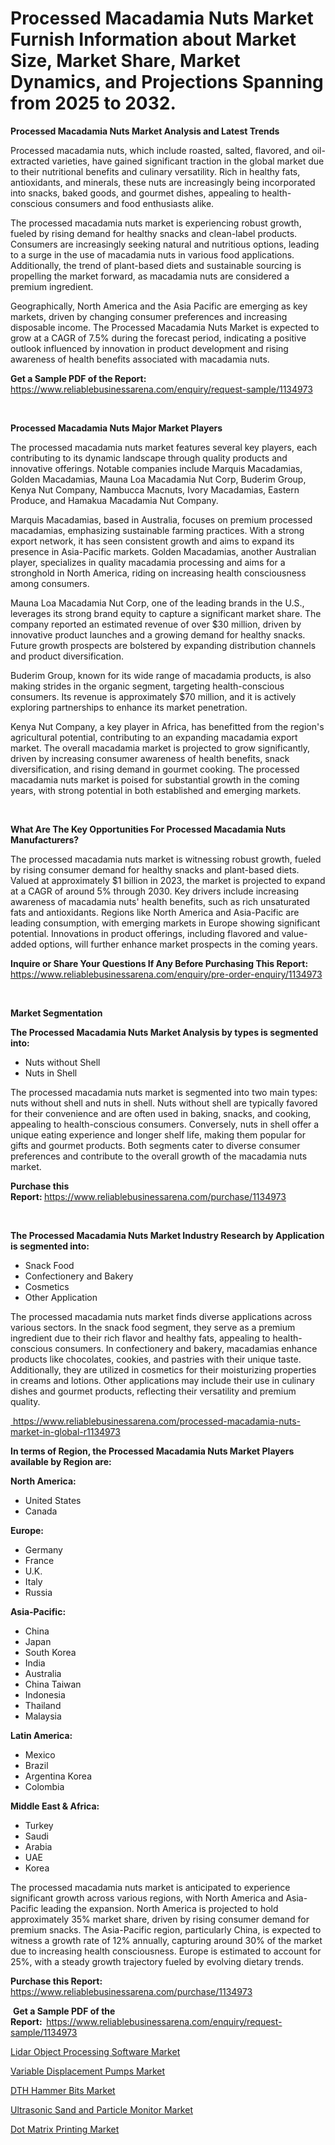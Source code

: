 <p><h1>Processed Macadamia Nuts Market Furnish Information about Market Size, Market Share, Market Dynamics, and Projections Spanning from 2025 to 2032.</h1></p><p><strong>Processed Macadamia Nuts Market Analysis and Latest Trends</strong></p>
<p><p>Processed macadamia nuts, which include roasted, salted, flavored, and oil-extracted varieties, have gained significant traction in the global market due to their nutritional benefits and culinary versatility. Rich in healthy fats, antioxidants, and minerals, these nuts are increasingly being incorporated into snacks, baked goods, and gourmet dishes, appealing to health-conscious consumers and food enthusiasts alike.</p><p>The processed macadamia nuts market is experiencing robust growth, fueled by rising demand for healthy snacks and clean-label products. Consumers are increasingly seeking natural and nutritious options, leading to a surge in the use of macadamia nuts in various food applications. Additionally, the trend of plant-based diets and sustainable sourcing is propelling the market forward, as macadamia nuts are considered a premium ingredient.</p><p>Geographically, North America and the Asia Pacific are emerging as key markets, driven by changing consumer preferences and increasing disposable income. The Processed Macadamia Nuts Market is expected to grow at a CAGR of 7.5% during the forecast period, indicating a positive outlook influenced by innovation in product development and rising awareness of health benefits associated with macadamia nuts.</p></p>
<p><strong>Get a Sample PDF of the Report:&nbsp;</strong> <a href="https://www.reliablebusinessarena.com/enquiry/request-sample/1134973?utm_campaign=2517&utm_medium=2&utm_source=Github&utm_content=ia&utm_term=25032025&utm_id=processed-macadamia-nuts">https://www.reliablebusinessarena.com/enquiry/request-sample/1134973</a></p>
<p>&nbsp;</p>
<p><strong>Processed Macadamia Nuts Major Market Players</strong></p>
<p><p>The processed macadamia nuts market features several key players, each contributing to its dynamic landscape through quality products and innovative offerings. Notable companies include Marquis Macadamias, Golden Macadamias, Mauna Loa Macadamia Nut Corp, Buderim Group, Kenya Nut Company, Nambucca Macnuts, Ivory Macadamias, Eastern Produce, and Hamakua Macadamia Nut Company.</p><p>Marquis Macadamias, based in Australia, focuses on premium processed macadamias, emphasizing sustainable farming practices. With a strong export network, it has seen consistent growth and aims to expand its presence in Asia-Pacific markets. Golden Macadamias, another Australian player, specializes in quality macadamia processing and aims for a stronghold in North America, riding on increasing health consciousness among consumers.</p><p>Mauna Loa Macadamia Nut Corp, one of the leading brands in the U.S., leverages its strong brand equity to capture a significant market share. The company reported an estimated revenue of over $30 million, driven by innovative product launches and a growing demand for healthy snacks. Future growth prospects are bolstered by expanding distribution channels and product diversification.</p><p>Buderim Group, known for its wide range of macadamia products, is also making strides in the organic segment, targeting health-conscious consumers. Its revenue is approximately $70 million, and it is actively exploring partnerships to enhance its market penetration.</p><p>Kenya Nut Company, a key player in Africa, has benefitted from the region's agricultural potential, contributing to an expanding macadamia export market. The overall macadamia market is projected to grow significantly, driven by increasing consumer awareness of health benefits, snack diversification, and rising demand in gourmet cooking. The processed macadamia nuts market is poised for substantial growth in the coming years, with strong potential in both established and emerging markets.</p></p>
<p>&nbsp;</p>
<p><strong>What Are The Key Opportunities For Processed Macadamia Nuts Manufacturers?</strong></p>
<p><p>The processed macadamia nuts market is witnessing robust growth, fueled by rising consumer demand for healthy snacks and plant-based diets. Valued at approximately $1 billion in 2023, the market is projected to expand at a CAGR of around 5% through 2030. Key drivers include increasing awareness of macadamia nuts' health benefits, such as rich unsaturated fats and antioxidants. Regions like North America and Asia-Pacific are leading consumption, with emerging markets in Europe showing significant potential. Innovations in product offerings, including flavored and value-added options, will further enhance market prospects in the coming years.</p></p>
<p><strong>Inquire or Share Your Questions If Any Before Purchasing This Report:</strong> <a href="https://www.reliablebusinessarena.com/enquiry/pre-order-enquiry/1134973?utm_campaign=2517&utm_medium=2&utm_source=Github&utm_content=ia&utm_term=25032025&utm_id=processed-macadamia-nuts">https://www.reliablebusinessarena.com/enquiry/pre-order-enquiry/1134973</a></p>
<p>&nbsp;</p>
<p><strong>Market Segmentation</strong></p>
<p><strong>The Processed Macadamia Nuts Market Analysis by types is segmented into:</strong></p>
<p><ul><li>Nuts without Shell</li><li>Nuts in Shell</li></ul></p>
<p><p>The processed macadamia nuts market is segmented into two main types: nuts without shell and nuts in shell. Nuts without shell are typically favored for their convenience and are often used in baking, snacks, and cooking, appealing to health-conscious consumers. Conversely, nuts in shell offer a unique eating experience and longer shelf life, making them popular for gifts and gourmet products. Both segments cater to diverse consumer preferences and contribute to the overall growth of the macadamia nuts market.</p></p>
<p><strong>Purchase this Report:&nbsp;</strong><a href="https://www.reliablebusinessarena.com/purchase/1134973?utm_campaign=2517&utm_medium=2&utm_source=Github&utm_content=ia&utm_term=25032025&utm_id=processed-macadamia-nuts">https://www.reliablebusinessarena.com/purchase/1134973</a></p>
<p>&nbsp;</p>
<p><strong>The Processed Macadamia Nuts Market Industry Research by Application is segmented into:</strong></p>
<p><ul><li>Snack Food</li><li>Confectionery and Bakery</li><li>Cosmetics</li><li>Other Application</li></ul></p>
<p><p>The processed macadamia nuts market finds diverse applications across various sectors. In the snack food segment, they serve as a premium ingredient due to their rich flavor and healthy fats, appealing to health-conscious consumers. In confectionery and bakery, macadamias enhance products like chocolates, cookies, and pastries with their unique taste. Additionally, they are utilized in cosmetics for their moisturizing properties in creams and lotions. Other applications may include their use in culinary dishes and gourmet products, reflecting their versatility and premium quality.</p></p>
<p><a href="https://www.reliablebusinessarena.com/processed-macadamia-nuts-market-in-global-r1134973?utm_campaign=2517&utm_medium=2&utm_source=Github&utm_content=ia&utm_term=25032025&utm_id=processed-macadamia-nuts">&nbsp;https://www.reliablebusinessarena.com/processed-macadamia-nuts-market-in-global-r1134973</a></p>
<p><strong>In terms of Region, the Processed Macadamia Nuts Market Players available by Region are:</strong></p>
<p>
    <p> <strong> North America: </strong>
        <ul>
            <li>United States</li>
            <li>Canada</li>
        </ul>
        </p> 
    <p> <strong> Europe: </strong>
        <ul>
            <li>Germany</li>
            <li>France</li>
            <li>U.K.</li>
            <li>Italy</li>
            <li>Russia</li>
        </ul>
        </p> 
    <p> <strong> Asia-Pacific: </strong>
        <ul>
            <li>China</li>
            <li>Japan</li>
            <li>South Korea</li>
            <li>India</li>
            <li>Australia</li>
            <li>China Taiwan</li>
            <li>Indonesia</li>
            <li>Thailand</li>
            <li>Malaysia</li>
        </ul>
        </p> 
    <p> <strong> Latin America: </strong>
        <ul>
            <li>Mexico</li>
            <li>Brazil</li>
            <li>Argentina Korea</li>
            <li>Colombia</li>
        </ul>
        </p> 
    <p> <strong> Middle East & Africa: </strong>
        <ul>
            <li>Turkey</li>
            <li>Saudi</li>
            <li>Arabia</li>
            <li>UAE</li>
            <li>Korea</li>
        </ul>
    </p>
    </p>
<p><p>The processed macadamia nuts market is anticipated to experience significant growth across various regions, with North America and Asia-Pacific leading the expansion. North America is projected to hold approximately 35% market share, driven by rising consumer demand for premium snacks. The Asia-Pacific region, particularly China, is expected to witness a growth rate of 12% annually, capturing around 30% of the market due to increasing health consciousness. Europe is estimated to account for 25%, with a steady growth trajectory fueled by evolving dietary trends.</p></p>
<p><strong>Purchase this Report: </strong><a href="https://www.reliablebusinessarena.com/purchase/1134973?utm_campaign=2517&utm_medium=2&utm_source=Github&utm_content=ia&utm_term=25032025&utm_id=processed-macadamia-nuts">https://www.reliablebusinessarena.com/purchase/1134973</a></p>
<p>&nbsp;<strong>Get a Sample PDF of the Report:&nbsp;&nbsp;</strong><a href="https://www.reliablebusinessarena.com/enquiry/request-sample/1134973?utm_campaign=2517&utm_medium=2&utm_source=Github&utm_content=ia&utm_term=25032025&utm_id=processed-macadamia-nuts">https://www.reliablebusinessarena.com/enquiry/request-sample/1134973</a></p>
<p><strong></strong></p>
<p><p><a href="https://github.com/edacruz6/Market-Research-Report-List-1/blob/main/lidar-object-processing-software-market.md?utm_campaign=2517&utm_medium=2&utm_source=Github&utm_content=ia&utm_term=25032025&utm_id=processed-macadamia-nuts">Lidar Object Processing Software Market</a></p><p><a href="https://www.linkedin.com/pulse/future-growth-revenue-analysis-variable-displacement-pumps-fkqwc?utm_campaign=2517&utm_medium=2&utm_source=Github&utm_content=ia&utm_term=25032025&utm_id=processed-macadamia-nuts">Variable Displacement Pumps Market</a></p><p><a href="https://www.linkedin.com/pulse/dth-hammer-bits-market-forecast-2025-2032-trends-insights-gfqnc?utm_campaign=2517&utm_medium=2&utm_source=Github&utm_content=ia&utm_term=25032025&utm_id=processed-macadamia-nuts">DTH Hammer Bits Market</a></p><p><a href="https://github.com/GenaGaines34/Market-Research-Report-List-2/blob/main/ultrasonic-sand-and-particle-monitor-market.md?utm_campaign=2517&utm_medium=2&utm_source=Github&utm_content=ia&utm_term=25032025&utm_id=processed-macadamia-nuts">Ultrasonic Sand and Particle Monitor Market</a></p><p><a href="https://www.linkedin.com/pulse/dot-matrix-printing-market-size-growth-industry-analysis-55r1c?utm_campaign=2517&utm_medium=2&utm_source=Github&utm_content=ia&utm_term=25032025&utm_id=processed-macadamia-nuts">Dot Matrix Printing Market</a></p></p>